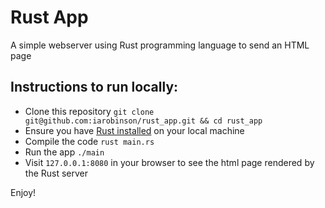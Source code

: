 # Rust App

A simple webserver using Rust programming language to send an HTML page

## Instructions to run locally:
- Clone this repository `git clone git@github.com:iarobinson/rust_app.git && cd rust_app`
- Ensure you have [Rust installed](https://www.rust-lang.org/) on your local machine
- Compile the code `rust main.rs`
- Run the app `./main`
- Visit `127.0.0.1:8080` in your browser to see the html page rendered by the Rust server

Enjoy!